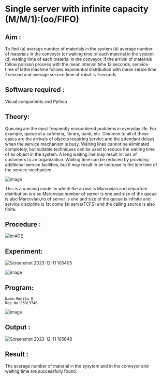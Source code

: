 # Single server with infinite capacity (M/M/1):(oo/FIFO)
## Aim :
To find (a) average number of materials in the system (b) average number of materials in the conveyor (c) waiting time of each material in the system (d) waiting time of each material in the conveyor, if the arrival  of materials follow poisson process with the mean interval time 12 seconds, serivice time of lathe machine follows exponential distribution with mean serice time 1 second and average service time of robot is 7seconds.

## Software required :
Visual components and Python

## Theory:
Queuing are the most frequently encountered problems in everyday life. For example, queue at a cafeteria, library, bank, etc. Common to all of these cases are the arrivals of objects requiring service and the attendant delays when the service mechanism is busy. Waiting lines cannot be eliminated completely, but suitable techniques can be used to reduce the waiting time of an object in the system. A long waiting line may result in loss of customers to an organization. Waiting time can be reduced by providing additional service facilities, but it may result in an increase in the idle time of the service mechanism.

![image](1.png)

This is a queuing model in which the arrival is Marcovian and departure distribution is also Marcovian,number of server is one and size of the queue is also Marcovian,no.of server is one and size of the queue is infinite and service discipline is 1st come 1st serve(FCFS) and the calling source is also finite.

## Procedure :

![imAGE](2.png)



## Experiment:
![Screenshot 2023-12-11 105405](https://github.com/dhanamoni/Single-server-infinite-capacity---Markov-Model/assets/151629757/aacc0490-2e73-4d07-beb0-f97b6766b17d)

![image](https://github.com/dhanamoni/Single-server-infinite-capacity---Markov-Model/assets/151629757/dbb30b77-2e8f-48b1-a0ca-946baa25b115)

 
## Program:
~~~
Name:Monika D
Reg No:23013746
~~~
![image](https://github.com/ramjan1729/Single-server-infinite-capacity---Markov-Model/assets/103921593/5f1fd58d-5929-4c51-89ea-4cef009e5bad)

## Output :
![Screenshot 2023-12-11 105648](https://github.com/dhanamoni/Single-server-infinite-capacity---Markov-Model/assets/151629757/01a92eaf-f895-4cb9-bcc0-a54fe11a510b)

## Result :
The average number of material in the sysytem and in the conveyor and waiting time are successfully found.
